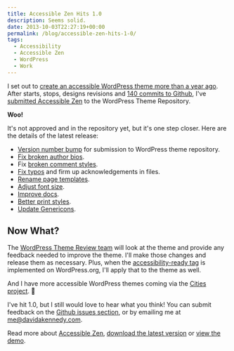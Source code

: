 ```yaml
---
title: Accessible Zen Hits 1.0
description: Seems solid.
date: 2013-10-03T22:27:19+00:00
permalink: /blog/accessible-zen-hits-1-0/
tags:
  - Accessibility
  - Accessible Zen
  - WordPress
  - Work
---
```


I set out to [create an accessible WordPress theme more than a year ago](/blog/what-do-you-need-in-an-accessible-wordpress-theme/). After starts, stops, designs revisions and [140 commits to Github](https://github.com/davidakennedy/accessible-zen/commits/master), I've [submitted Accessible Zen](http://themes.trac.wordpress.org/ticket/14682) to the WordPress Theme Repository.

**Woo!**

It's not approved and in the repository yet, but it's one step closer. Here are the details of the latest release:

- [Version number bump](https://github.com/davidakennedy/accessible-zen/issues/46) for submission to WordPress theme repository.
- [Fix broken author bios](https://github.com/davidakennedy/accessible-zen/issues/45).
- Fix [broken comment styles](https://github.com/davidakennedy/accessible-zen/issues/41).
- [Fix typos](https://github.com/davidakennedy/accessible-zen/issues/40) and firm up acknowledgements in files.
- [Rename page templates](https://github.com/davidakennedy/accessible-zen/issues/43).
- [Adjust font size](https://github.com/davidakennedy/accessible-zen/issues/44).
- [Improve docs](https://github.com/davidakennedy/accessible-zen/issues/38).
- [Better print styles](https://github.com/davidakennedy/accessible-zen/issues/42).
- [Update Genericons](https://github.com/davidakennedy/accessible-zen/issues/39).

## Now What?

The [WordPress Theme Review team](http://make.wordpress.org/themes/) will look at the theme and provide any feedback needed to improve the theme. I'll make those changes and release them as necessary. Plus, when the [accessibility-ready tag](http://codex.wordpress.org/Theme_Review#Accessibility) is implemented on WordPress.org, I'll apply that to the theme as well.

And I have more accessible WordPress themes coming via the [Cities project](/blog/joining-the-cities-project/). 🙂

I've hit 1.0, but I still would love to hear what you think! You can submit feedback on the [Github issues section](https://github.com/davidakennedy/Accessible-Zen/issues), or by emailing me at <me@davidakennedy.com>.

<p class="callout">
  Read more about <a href="/projects/accessible-zen/">Accessible Zen</a>, <a href="https://github.com/davidakennedy/accessible-zen">download the latest version</a> or <a href="http://accessiblezen.davidakennedy.com">view the demo</a>.
</p>
